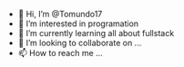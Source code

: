 - 👋 Hi, I’m @Tomundo17
- 👀 I’m interested in programation 
- 🌱 I’m currently learning all about fullstack
- 💞️ I’m looking to collaborate on ...
- 📫 How to reach me ...

<!---
Tomundo17/Tomundo17 is a ✨ special ✨ repository because its `README.md` (this file) appears on your GitHub profile.
You can click the Preview link to take a look at your changes.
--->
